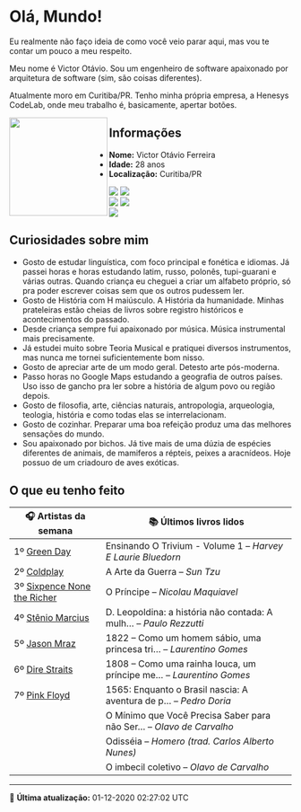 # Olá, Mundo!

Eu realmente não faço ideia de como você veio parar aqui, mas vou te contar um pouco a meu respeito.

Meu nome é Victor Otávio. Sou um engenheiro de software apaixonado por arquitetura de software (sim, são coisas diferentes).

Atualmente moro em Curitiba/PR. Tenho minha própria empresa, a Henesys CodeLab, onde meu trabalho é, basicamente, apertar botões.

<img align="left" src="https://github.com/vctrtvfrrr/vctrtvfrrr/raw/master/octocat.png" alt="" width="175" />

## Informações

- **Nome:** Victor Otávio Ferreira
- **Idade:** 28 anos
- **Localização:** Curitiba/PR

[![](https://img.shields.io/badge/LinkedIn-victorotavio-blue)](https://www.linkedin.com/in/victorotavio/) [![](https://img.shields.io/badge/Twitter-@vctrtvfrrr-blue)](https://twitter.com/vctrtvfrrr)  
[![](https://img.shields.io/badge/GitHub-vctrtvfrrr-24292e)](https://github.com/vctrtvfrrr) [![](https://img.shields.io/badge/GitLab-vctrtvfrrr-ec5d16)](https://gitlab.com/vctrtvfrrr)  
[![](https://img.shields.io/badge/Email-victor@otavioferreira.com.br-red)](mailto:victor@otavioferreira.com.br)  

## Curiosidades sobre mim

-   Gosto de estudar linguística, com foco principal e fonética e idiomas. Já passei horas e horas estudando latim, russo, polonês, tupi-guarani e várias outras. Quando criança eu cheguei a criar um alfabeto próprio, só pra poder escrever coisas sem que os outros pudessem ler.
-   Gosto de História com H maiúsculo. A História da humanidade. Minhas prateleiras estão cheias de livros sobre registro históricos e acontecimentos do passado.
-   Desde criança sempre fui apaixonado por música. Música instrumental mais precisamente.
-   Já estudei muito sobre Teoria Musical e pratiquei diversos instrumentos, mas nunca me tornei suficientemente bom nisso.
-   Gosto de apreciar arte de um modo geral. Detesto arte pós-moderna.
-   Passo horas no Google Maps estudando a geografia de outros países. Uso isso de gancho pra ler sobre a história de algum povo ou região depois.
-   Gosto de filosofia, arte, ciências naturais, antropologia, arqueologia, teologia, história e como todas elas se interrelacionam.
-   Gosto de cozinhar. Preparar uma boa refeição produz uma das melhores sensações do mundo.
-   Sou apaixonado por bichos. Já tive mais de uma dúzia de espécies diferentes de animais, de mamiferos a répteis, peixes a aracnídeos. Hoje possuo de um criadouro de aves exóticas.


## O que eu tenho feito

|                               🎧 Artistas da semana                               |                      📚 Últimos livros lidos                      |
|-----------------------------------------------------------------------------------|-------------------------------------------------------------------|
| 1º [Green Day](https://www.last.fm/music/Green+Day)                               | Ensinando O Trivium - Volume 1	–	_Harvey E Laurie Bluedorn_         |
| 2º [Coldplay](https://www.last.fm/music/Coldplay)                                 | A Arte da Guerra	–	_Sun Tzu_                                        |
| 3º [Sixpence None the Richer](https://www.last.fm/music/Sixpence+None+the+Richer) | O Príncipe	–	_Nicolau Maquiavel_                                    |
| 4º [Stênio Marcius](https://www.last.fm/music/St%C3%AAnio+Marcius)                | D. Leopoldina: a história não contada: A mulh…	–	_Paulo Rezzutti_   |
| 5º [Jason Mraz](https://www.last.fm/music/Jason+Mraz)                             | 1822 – Como um homem sábio, uma princesa tri…	–	_Laurentino Gomes_  |
| 6º [Dire Straits](https://www.last.fm/music/Dire+Straits)                         | 1808 – Como uma rainha louca, um príncipe me…	–	_Laurentino Gomes_  |
| 7º [Pink Floyd](https://www.last.fm/music/Pink+Floyd)                             | 1565: Enquanto o Brasil nascia: A aventura de p…	–	_Pedro Doria_    |
|                                                                                   | O Mínimo que Você Precisa Saber para não Ser…	–	_Olavo de Carvalho_ |
|                                                                                   | Odisséia	–	_Homero (trad. Carlos Alberto Nunes)_                    |
|                                                                                   | O imbecil coletivo	–	_Olavo de Carvalho_                            |


---

🚀 **Última atualização:** 01-12-2020 02:27:02 UTC
